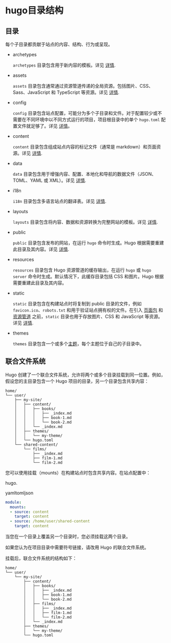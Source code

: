 # hugo目录结构

## 目录 

每个子目录都贡献于站点的内容、结构、行为或呈现。

- archetypes

  `archetypes` 目录包含用于新内容的模板。详见 [详情](https://hugo.opendocs.io/content-management/archetypes/).

- assets

  `assets` 目录包含通常通过资源管道传递的全局资源。包括图片、CSS、Sass、JavaScript 和 TypeScript 等资源。详见 [详情](https://hugo.opendocs.io/hugo-pipes/introduction/).

- config

  `config` 目录包含站点配置，可能分为多个子目录和文件。对于配置较少或不需要在不同环境中以不同方式运行的项目，项目根目录中的单个 `hugo.toml` 配置文件就足够了。详见 [详情](https://hugo.opendocs.io/getting-started/configuration/#configuration-directory)。

- content

  `content` 目录包含组成站点内容的标记文件（通常是 markdown）和页面资源。详见 [详情](https://hugo.opendocs.io/content-management/organization/).

- data

  `data` 目录包含用于增强内容、配置、本地化和导航的数据文件（JSON、TOML、YAML 或 XML）。详见 [详情](https://hugo.opendocs.io/templates/data-templates/).

- i18n

  `i18n` 目录包含多语言站点的翻译表。详见 [详情](https://hugo.opendocs.io/content-management/multilingual/).

- layouts

  `layouts` 目录包含将内容、数据和资源转换为完整网站的模板。详见 [详情](https://hugo.opendocs.io/templates/).

- public

  `public` 目录包含发布的网站，在运行 `hugo` 命令时生成。Hugo 根据需要重建此目录及其内容。详见 [详情](https://hugo.opendocs.io/getting-started/usage/#build-your-site).

- resources

  `resources` 目录包含 Hugo 资源管道的缓存输出，在运行 `hugo` 或 `hugo server` 命令时生成。默认情况下，此缓存目录包括 CSS 和图片。Hugo 根据需要重建此目录及其内容。

- static

  `static` 目录包含在构建站点时将复制到 public 目录的文件，例如 `favicon.ico`、`robots.txt` 和用于验证站点拥有权的文件。在引入 [页面包](https://hugo.opendocs.io/getting-started/glossary/#page-bundle) 和 [资源管道](https://hugo.opendocs.io/hugo-pipes/introduction/) 之前，`static` 目录也用于存放图片、CSS 和 JavaScript 等资源。详见 [详情](https://hugo.opendocs.io/content-management/static-files/).

- themes

  `themes` 目录包含一个或多个[主题](https://hugo.opendocs.io/getting-started/glossary/#theme)，每个主题位于自己的子目录中。

## 联合文件系统 

Hugo 创建了一个联合文件系统，允许将两个或多个目录挂载到同一位置。例如，假设您的主目录包含一个 Hugo 项目的目录，另一个目录包含共享内容：

```text
home/
└── user/
    ├── my-site/            
    │   ├── content/
    │   │   ├── books/
    │   │   │   ├── _index.md
    │   │   │   ├── book-1.md
    │   │   │   └── book-2.md
    │   │   └── _index.md
    │   ├── themes/
    │   │   └── my-theme/
    │   └── hugo.toml
    └── shared-content/     
        └── films/
            ├── _index.md
            ├── film-1.md
            └── film-2.md
```

您可以使用挂载（mounts）在构建站点时包含共享内容。在站点配置中：

hugo.

yamltomljson

```yaml
module:
  mounts:
  - source: content
    target: content
  - source: /home/user/shared-content
    target: content
```

当您在一个目录上覆盖另一个目录时，您必须挂载这两个目录。

如果您认为在项目目录中需要符号链接，请改用 Hugo 的联合文件系统。

挂载后，联合文件系统的结构如下：

```text
home/
└── user/
    └── my-site/
        ├── content/
        │   ├── books/
        │   │   ├── _index.md
        │   │   ├── book-1.md
        │   │   └── book-2.md
        │   ├── films/
        │   │   ├── _index.md
        │   │   ├── film-1.md
        │   │   └── film-2.md
        │   └── _index.md
        ├── themes/
        │   └── my-theme/
        └── hugo.toml
```
